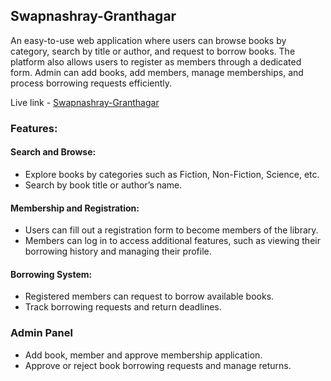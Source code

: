 ## Swapnashray-Granthagar

An easy-to-use web application where users can browse books by category, search by title or author, and request to borrow books. The platform also allows users to register as members through a dedicated form. Admin can add books, add members, manage memberships, and process borrowing requests efficiently.

Live link - [Swapnashray-Granthagar](https://swapnashray-granthagar.web.app/)

### Features:
  #### Search and Browse:
   - Explore books by categories such as Fiction, Non-Fiction, Science, etc.
   - Search by book title or author’s name.

 #### Membership and Registration:
   - Users can fill out a registration form to become members of the library.
   - Members can log in to access additional features, such as viewing their borrowing history and managing their profile.

 #### Borrowing System:
   - Registered members can request to borrow available books.
   - Track borrowing requests and return deadlines.

### Admin Panel
   - Add book, member and approve membership application.
   - Approve or reject book borrowing requests and manage returns.